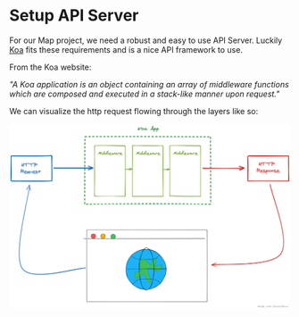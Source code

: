 # Setup API Server

For our Map project, we need a robust and easy to use API Server. Luckily [Koa](https://koajs.com/) fits these requirements and is a nice API framework to use.

From the Koa website:

_"A Koa application is an object containing an array of middleware functions which are composed and executed in a stack-like manner upon request."_

We can visualize the http request flowing through the layers like so:

![Koa App](../assets/koa_app.png)